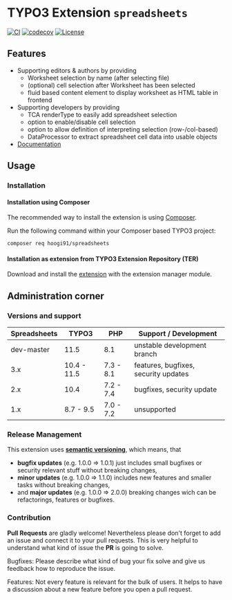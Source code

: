 # TYPO3 Extension ``spreadsheets``

[![CI](https://github.com/hoogi91/spreadsheets/workflows/CI/badge.svg?event=push)](https://github.com/hoogi91/spreadsheets/actions?query=workflow%3ACI)
[![codecov](https://codecov.io/gh/hoogi91/spreadsheets/branch/develop/graph/badge.svg)](https://codecov.io/gh/hoogi91/spreadsheets)
[![License](https://poser.pugx.org/hoogi91/spreadsheets/license)](https://packagist.org/packages/hoogi91/spreadsheets)

## Features

* Supporting editors & authors by providing
	* Worksheet selection by name (after selecting file)
	* (optional) cell selection after Worksheet has been selected
	* fluid based content element to display worksheet as HTML table in frontend
* Supporting developers by providing
	* TCA renderType to easily add spreadsheet selection
	* option to enable/disable cell selection
	* option to allow definition of interpreting selection (row-/col-based)
	* DataProcessor to extract spreadsheet cell data into usable objects
* [Documentation][1]

## Usage

### Installation

#### Installation using Composer

The recommended way to install the extension is using [Composer][2].

Run the following command within your Composer based TYPO3 project:

```
composer req hoogi91/spreadsheets
```

#### Installation as extension from TYPO3 Extension Repository (TER)

Download and install the [extension][3] with the extension manager module.

## Administration corner

### Versions and support

| Spreadsheets | TYPO3       | PHP       | Support / Development                |
| ------------ | ----------- |-----------|------------------------------------- |
| dev-master   | 11.5        | 8.1       | unstable development branch          |
| 3.x          | 10.4 - 11.5 | 7.3 - 8.1 | features, bugfixes, security updates |
| 2.x          | 10.4        | 7.2 - 7.4 | bugfixes, security update            |
| 1.x          | 8.7 - 9.5   | 7.0 - 7.2 | unsupported                          |

### Release Management

This extension uses [**semantic versioning**][4], which means, that
* **bugfix updates** (e.g. 1.0.0 => 1.0.1) just includes small bugfixes or security relevant stuff without breaking changes,
* **minor updates** (e.g. 1.0.0 => 1.1.0) includes new features and smaller tasks without breaking changes,
* and **major updates** (e.g. 1.0.0 => 2.0.0) breaking changes wich can be refactorings, features or bugfixes.

### Contribution

**Pull Requests** are gladly welcome! Nevertheless please don't forget to add an issue and connect it to your pull requests. This
is very helpful to understand what kind of issue the **PR** is going to solve.

Bugfixes: Please describe what kind of bug your fix solve and give us feedback how to reproduce the issue.

Features: Not every feature is relevant for the bulk of users. It helps to have a discussion about a new feature before you open a pull request.

[1]: https://docs.typo3.org/p/hoogi91/spreadsheets/master/en-us/
[2]: https://getcomposer.org/
[3]: https://extensions.typo3.org/extension/spreadsheets
[4]: https://semver.org/
